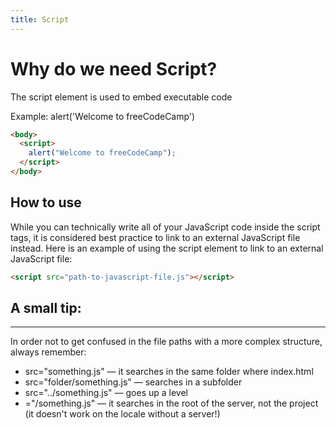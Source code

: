 ```yaml
---
title: Script
---
```


# Why do we need Script?

The script element is used to embed executable code

Example:
alert('Welcome to freeCodeCamp')

```html
<body>
  <script>
    alert("Welcome to freeCodeCamp");
  </script>
</body>
```

## How to use

While you can technically write all of your JavaScript code inside the script tags, it is considered best practice to link to an external JavaScript file instead. Here is an example of using the script element to link to an external JavaScript file:

```html
<script src="path-to-javascript-file.js"></script>
```

## A small tip:
------------

In order not to get confused in the file paths with a more complex structure, always remember:

*   src="something.js" — it searches in the same folder where index.html
*   src="folder/something.js" — searches in a subfolder
*   src="../something.js" — goes up a level
*   \="/something.js" — it searches in the root of the server, not the project (it doesn't work on the locale without a server!)
